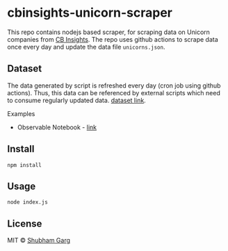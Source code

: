 # cbinsights-unicorn-scraper

This repo contains nodejs based scraper, for scraping data on Unicorn companies from [CB Insights](https://www.cbinsights.com/research-unicorn-companies). The repo uses github actions to scrape data once every day and update the data file  `unicorns.json`.

## Dataset

The data generated by script is refreshed every day (cron job using github actions). Thus, this data can be referenced by external scripts which need to consume regularly updated data. [dataset link](https://github.com/shubhamgrg04/cbinsights-unicorn-scraper/blob/master/unicorns.json).

Examples

- Observable Notebook - [link](https://observablehq.com/@shubhamgrg04/unicorn-companies)

## Install

```
npm install
```

## Usage

```
node index.js
```

## License

MIT © [Shubham Garg](https://www.shubhamgrg.com/)

